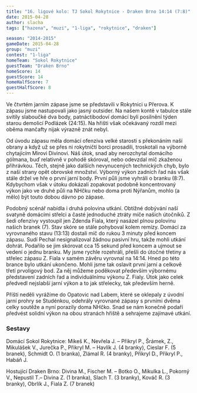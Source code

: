 ```yaml
---
title: "16. ligové kolo: TJ Sokol Rokytnice - Draken Brno 14:14 (7:8)"
date: 2015-04-28
author: slacha
tags: ["hazena", "muzi", "1-liga", "rokytnice", "draken"]

season: "2014-2015"
gameDate: 2015-04-28
group: "muzi"
contest: "1-liga"
homeTeam: "Sokol Rokytnice"
guestTeam: "Draken Brno"
homeScore: 14
guestScore: 14
homeHalfScore: 7
guestHalfScore: 8
---
```


Ve čtvrtém jarním zápase jsme se představili v Rokytnici u Přerova. K zápasu jsme nastupovali jako jasný outsider. Na našem kontě v tabulce stále svítily slaboučké dva body, patnáctibodoví domácí byli posilnění týden starou demolicí Podlázek (24:15). Na hřišti však očekávaný rozdíl mezi oběma mančafty nijak výrazně znát nebyl.

Od úvodu zápasu měla domácí ofenziva velké starosti s překonáním naší obrany a když už se přes ni rokytničtí borci prosadili, troskotali na výborně chytajícím Mirovi Divinovi. Náš útok, snad aby nerozchytal domácího gólmana, buď relativně v pohodě skóroval, nebo odevzdal míč zkaženou přihrávkou. Těch, stejně jako dalších nevynucených technických chyb, bylo z naší strany opět obrovské množství. Výborný výkon zadních řad nás však stále držel ve hře o první jarní body. První půli jsme vyhráli o branku (8:7). Kdybychom však v útoku dokázali zopakovat podobně koncentrovaný výkon jako ve druhé půli na NHčku nebo doma proti Nýřanům, mohlo (a mělo) být touto dobou dávno po zápase.

Podobný scénář nabídla i druhá polovina utkání. Obtížné dobývání naší svatyně domácími střelci a časté jednoduché ztráty míče našich útočníků. Z šedi ofenzivy vystoupil jen Zdenda Fiala, který nasázel plnou polovinu našich branek (7). Stav skóre se stále pohyboval kolem remízy. Domácí za vyrovnaného stavu (13:13) dostali míč do rukou 3 minuty před koncem zápasu. Sudí Pechal nesignalizoval žádnou pasivní hru, takže mohli utkání dohrát. Podařilo se jim skórovat cca 15 sekund před koncem a ujmout se vedení o jednu branku. My jsme rychle rozehráli, přešli do útočné třetiny a střelec zápasu Z. Fiala v samém závěru vyrovnal na 14:14. Hned po této brance bylo utkání ukončeno. Mohli jsme tak oslavit první jarní a celkově třetí prvoligový bod. Za něj můžeme poděkovat především výbornému představení zadních řad a individuálnímu výkonu Z. Fialy. Útok jako celek předvedl nejslabší jarní výkon a to jak střelecky, tak především herně.

Příští neděli vyrážíme do Opatovic nad Labem, které se oklepaly z úvodní jarní prohry se Studénkou, odehrály vyrovnané zápasy s prvními dvěma celky soutěže a nyní porazily doma NHčko. Snad se nám konečně podaří předvést solidní výkon na obou stranách hřiště a sehrajeme zajímavé utkání.

### Sestavy 

Domácí Sokol Rokytnice: Mikeš K., Nevřela J. – Přikryl P., Šrámek, Z., Mikulášek V., Jurečka P., Přikryl M. – Havlík J. (4 branky), Cieslar F. (5 branek), Schmidt O. (1 branka), Zlámal R. (4 branky), Přikryl D., Přikryl P., Habáň J.

Hostující Draken Brno: Divina M., Fischer M. – Botko O., Mikulka L., Pokorný V., Nepustil T.– Divina Z. (1 branka), Slach T. (3 branky), Kováč R. (3 branky), Obrlík J., Fiala Z. (7 branek)
